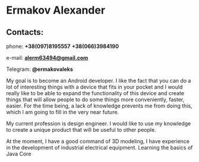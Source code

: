 # Ermakov Alexander

## Contacts:
phone:		**+38(097)8195557**
			**+38(066)3984190**
			
e-mail:		**alerm63494@gmail.com**

Telegram:	**@ermakovaleks**

My goal is to become an Android developer. I like the fact that you can do a lot of interesting things with a device that fits in your pocket and I would really like to be able to expand the functionality of this device and create things that will allow people to do some things more conveniently, faster, easier. For the time being, a lack of knowledge prevents me from doing this, which I am going to fill in the very near future.

My current profession is design engineer. I would like to use my knowledge to create a unique product that will be useful to other people.

At the moment, I have a good command of 3D modeling, I have experience in the development of industrial electrical equipment. Learning the basics of Java Core